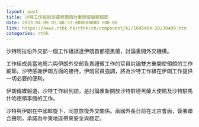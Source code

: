 ```yaml
---
layout: post
title: 沙特工作組到訪德黑蘭商討重開使領館細節
date: 2023-04-09 05:48:53.000000000 +08:00
link: https://news.rthk.hk/rthk/ch/component/k2/1695489-20230409.htm
categories: rthk
---
```


沙特阿拉伯外交部一個工作組抵達伊朗首都德黑蘭，討論重開外交機構。

工作組成員當地周六與伊朗外交部負責禮賓工作的官員討論雙方重開使領館的工作細節。沙特感謝伊朗方面的接待，伊朗官員強調，將為沙特工作組在伊朗工作提供一切必要的便利。

伊朗傳媒報道，沙特工作組到訪，是討論重新開放沙特駐德黑蘭大使館及沙特駐馬什哈德領事館的工作。

沙特與伊朗在中國斡旋下，同意恢復外交關係。兩國外長日前在北京會面，簽署聯合聲明，承諾為中東地區帶來安全與穩定。
